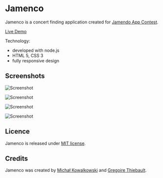 # Jamenco

Jamenco is a concert finding application created for [Jamendo App Contest](http://blog.jamendo.com.s3.amazonaws.com/wp-content/uploads/2012/04/jamendo_logo2.png "Jamendo App Contest 2013").


[Live Demo](http://www.jamen.co)

Technology:

* developed with node.js
* HTML 5, CSS 3
* fully responsive design

## Screenshots

![Screenshot](https://raw.github.com/coldping/jamendo-contest/master/screenshots/ss1.png)

![Screenshot](https://raw.github.com/coldping/jamendo-contest/master/screenshots/ss2.png)

![Screenshot](https://raw.github.com/coldping/jamendo-contest/master/screenshots/ss3.png)

![Screenshot](https://raw.github.com/coldping/jamendo-contest/master/screenshots/mobile.png)

## Licence 

Jamenco is released under [MIT license](http://opensource.org/licenses/mit-license.php).

## Credits

Jamenco was created by [Michał Kowalkowski](http://www.michalkowalkowski.com) and [Gregoire Thiebault](http://www.creativegreg.com).